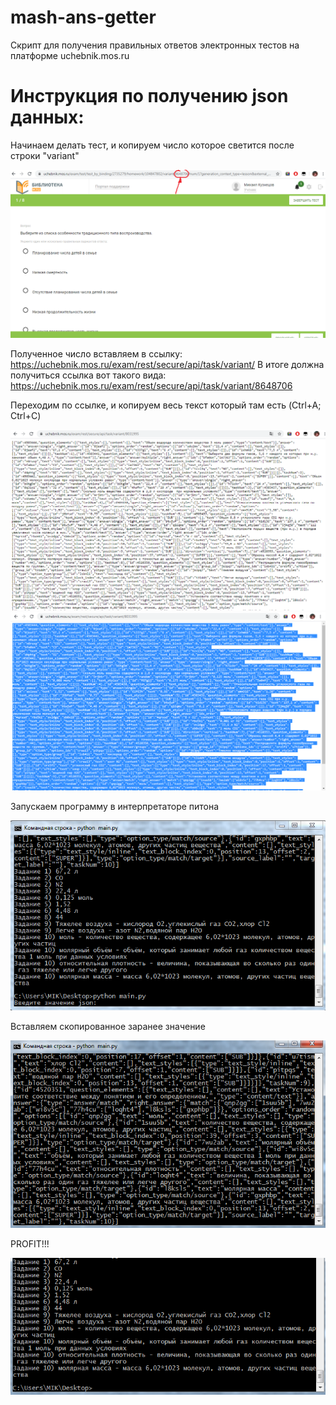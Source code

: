 # mash-ans-getter

Скрипт для получения правильных ответов электронных тестов на платформе uchebnik.mos.ru

# Инструкция по получению json данных:

Начинаем делать тест, и копируем число которое светится после строки "variant"

![1](img/1.PNG)

Полученное число вставляем в ссылку: https://uchebnik.mos.ru/exam/rest/secure/api/task/variant/
В итоге должна получиться ссылка вот такого вида: https://uchebnik.mos.ru/exam/rest/secure/api/task/variant/8648706

Переходим по ссылке, и копируем весь текст который там есть (Ctrl+A; Ctrl+C)

![2](img/2.PNG)
![3](img/3.PNG)

Запускаем программу в интерпретаторе питона

![4](img/4.PNG)

Вставляем скопированное заранее значение

![5](img/5.PNG)

PROFIT!!!

![6](img/6.PNG)



